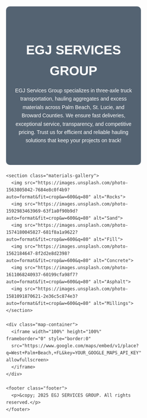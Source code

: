 <!DOCTYPE html>
<html lang="en">
<head>
  <meta charset="UTF-8">
  <meta name="viewport" content="width=device-width, initial-scale=1.0">
  <title>EGJ SERVICES GROUP - Professional Trucking Services</title>
  <style>
    /* Global Reset */
    * {
      margin: 0;
      padding: 0;
      box-sizing: border-box;
    }
    /* Base Styles */
    body {
      font-family: Arial, sans-serif;
      background: url('https://images.unsplash.com/photo-1597262975002-c5c3b14bbd62?auto=format&fit=crop&w=1600&q=80') no-repeat center center fixed;
      background-size: cover;
      color: #333;
      line-height: 1.6;
      overflow-x: hidden;
    }
    a {
      text-decoration: none;
      color: inherit;
    }
    /* Responsive Design */
    .container {
      max-width: 1200px;
      margin: auto;
      padding: 20px;
    }
    .header {
      text-align: center;
      padding: 40px 20px;
      background: rgba(43, 62, 80, 0.8);
      color: #fff;
      border-radius: 10px;
      margin-bottom: 20px;
    }
    .header h1 {
      font-size: 2.5em;
    }
    .map-container {
      width: 100%;
      height: 400px;
      margin-top: 20px;
      border-radius: 10px;
      overflow: hidden;
    }
    .button {
      display: inline-block;
      background: #4b79a1;
      color: #fff;
      padding: 12px 24px;
      border-radius: 5px;
      font-weight: bold;
      transition: background 0.3s;
      margin: 5px;
    }
    .button:hover {
      background: #283e51;
    }
    .materials-gallery {
      display: grid;
      grid-template-columns: repeat(auto-fit, minmax(200px, 1fr));
      gap: 20px;
      margin-top: 20px;
    }
    .materials-gallery img {
      width: 100%;
      border-radius: 10px;
    }
    /* Footer */
    .footer {
      text-align: center;
      padding: 20px;
      background: #4b79a1;
      color: #fff;
      border-radius: 10px;
      margin-top: 20px;
    }
    /* Responsive adjustments */
    @media (max-width: 768px) {
      .header h1 {
        font-size: 2em;
      }
    }
  </style>
</head>
<body>
  <div class="container">
    <header class="header">
      <h1>EGJ SERVICES GROUP</h1>
      <p>EGJ Services Group specializes in three-axle truck transportation, hauling aggregates and excess materials across Palm Beach, St. Lucie, and Broward Counties. We ensure fast deliveries, exceptional service, transparency, and competitive pricing. Trust us for efficient and reliable hauling solutions that keep your projects on track!</p>
    </header>
    
    <section class="materials-gallery">
      <img src="https://images.unsplash.com/photo-1563805042-7684e8c0f4b9?auto=format&fit=crop&w=600&q=80" alt="Rocks">
      <img src="https://images.unsplash.com/photo-1592983463969-63f1a0f90b9d?auto=format&fit=crop&w=600&q=80" alt="Sand">
      <img src="https://images.unsplash.com/photo-1574180045827-681f8a1a9622?auto=format&fit=crop&w=600&q=80" alt="Fill">
      <img src="https://images.unsplash.com/photo-1562184647-8f2d2e8d2398?auto=format&fit=crop&w=600&q=80" alt="Concrete">
      <img src="https://images.unsplash.com/photo-1611068240937-60199cfa98f7?auto=format&fit=crop&w=600&q=80" alt="Asphalt">
      <img src="https://images.unsplash.com/photo-1581091870621-2e36c5c874e3?auto=format&fit=crop&w=600&q=80" alt="Millings">
    </section>
    
    <div class="map-container">
      <iframe width="100%" height="100%" frameborder="0" style="border:0" 
      src="https://www.google.com/maps/embed/v1/place?q=West+Palm+Beach,+FL&key=YOUR_GOOGLE_MAPS_API_KEY" allowfullscreen>
      </iframe>
    </div>
    
    <footer class="footer">
      <p>&copy; 2025 EGJ SERVICES GROUP. All rights reserved.</p>
    </footer>
  </div>
</body>
</html>

